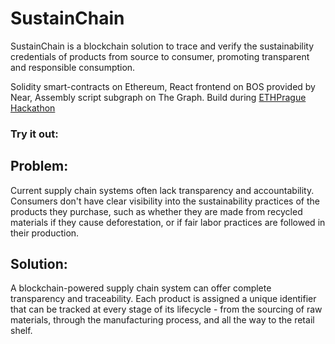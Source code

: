 # SustainChain
SustainChain is a blockchain solution to trace and verify the sustainability credentials of products from source to consumer, promoting transparent and responsible consumption.

Solidity smart-contracts on Ethereum, React frontend on BOS provided by Near, Assembly script subgraph on The Graph. Build during [ETHPrague Hackathon](https://ethprague.com/)

### Try it out:

## Problem:
Current supply chain systems often lack transparency and accountability. Consumers don't have clear visibility into the sustainability practices of the products they purchase, such as whether they are made from recycled materials if they cause deforestation, or if fair labor practices are followed in their production.

## Solution:
A blockchain-powered supply chain system can offer complete transparency and traceability. Each product is assigned a unique identifier that can be tracked at every stage of its lifecycle - from the sourcing of raw materials, through the manufacturing process, and all the way to the retail shelf.

